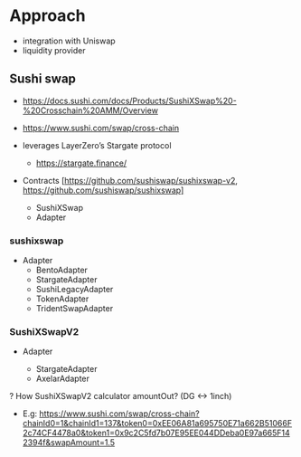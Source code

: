 # Approach

- integration with Uniswap
- liquidity provider

## Sushi swap

- https://docs.sushi.com/docs/Products/SushiXSwap%20-%20Crosschain%20AMM/Overview
- https://www.sushi.com/swap/cross-chain

- leverages LayerZero’s Stargate protocol
  - https://stargate.finance/
- Contracts [https://github.com/sushiswap/sushixswap-v2, https://github.com/sushiswap/sushixswap]
  - SushiXSwap
  - Adapter

### sushixswap

- Adapter
  - BentoAdapter
  - StargateAdapter
  - SushiLegacyAdapter
  - TokenAdapter
  - TridentSwapAdapter

### SushiXSwapV2

- Adapter

  - StargateAdapter
  - AxelarAdapter

? How SushiXSwapV2 calculator amountOut? (DG <-> 1inch)

- E.g: https://www.sushi.com/swap/cross-chain?chainId0=1&chainId1=137&token0=0xEE06A81a695750E71a662B51066F2c74CF4478a0&token1=0x9c2C5fd7b07E95EE044DDeba0E97a665F142394f&swapAmount=1.5
